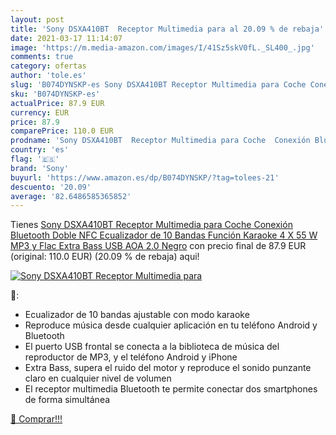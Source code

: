 ```yaml
---
layout: post
title: 'Sony DSXA410BT  Receptor Multimedia para al 20.09 % de rebaja'
date: 2021-03-17 11:14:07
image: 'https://m.media-amazon.com/images/I/41Sz5skV0fL._SL400_.jpg'
comments: true
category: ofertas
author: 'tole.es'
slug: 'B074DYNSKP-es Sony DSXA410BT Receptor Multimedia para Coche Conexión...'
sku: 'B074DYNSKP-es'
actualPrice: 87.9 EUR
currency: EUR
price: 87.9
comparePrice: 110.0 EUR
prodname: 'Sony DSXA410BT  Receptor Multimedia para Coche  Conexión Bluetooth Doble  NFC  Ecualizador de 10 Bandas  Función Karaoke  4 X 55 W  MP3 y Flac  Extra Bass  USB  AOA 2.0   Negro'
country: 'es'
flag: '🇪🇸'
brand: 'Sony'
buyurl: 'https://www.amazon.es/dp/B074DYNSKP/?tag=tolees-21'
descuento: '20.09'
average: '82.6486585365852'
---
```


Tienes [Sony DSXA410BT  Receptor Multimedia para Coche  Conexión Bluetooth Doble  NFC  Ecualizador de 10 Bandas  Función Karaoke  4 X 55 W  MP3 y Flac  Extra Bass  USB  AOA 2.0   Negro](https://www.amazon.es/dp/B074DYNSKP/?tag=tolees-21) con precio final de  87.9 EUR (original: 110.0 EUR) (20.09 %  de rebaja) aqui!

[![Sony DSXA410BT  Receptor Multimedia para](https://m.media-amazon.com/images/I/41Sz5skV0fL._SL400_.jpg)](https://www.amazon.es/dp/B074DYNSKP/?tag=tolees-21)

🔎:

- Ecualizador de 10 bandas ajustable con modo karaoke
- Reproduce música desde cualquier aplicación en tu teléfono Android y Bluetooth
- El puerto USB frontal se conecta a la biblioteca de música del reproductor de MP3, y el teléfono Android y iPhone
- Extra Bass, supera el ruido del motor y reproduce el sonido punzante claro en cualquier nivel de volumen
- El receptor multimedia Bluetooth te permite conectar dos smartphones de forma simultánea

[🛒 Comprar!!!](https://www.amazon.es/dp/B074DYNSKP/?tag=tolees-21)
